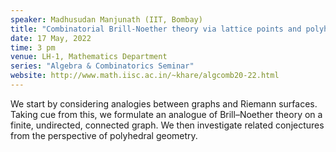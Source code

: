 ```yaml
---
speaker: Madhusudan Manjunath (IIT, Bombay)
title: "Combinatorial Brill-Noether theory via lattice points and polyhedra"
date: 17 May, 2022
time: 3 pm
venue: LH-1, Mathematics Department
series: "Algebra & Combinatorics Seminar"
website: http://www.math.iisc.ac.in/~khare/algcomb20-22.html
---
```


We start by considering analogies between graphs and Riemann surfaces.
Taking cue from this, we formulate an analogue of Brill&ndash;Noether
theory on a finite, undirected, connected  graph. We then investigate
related conjectures from the perspective of polyhedral geometry.
